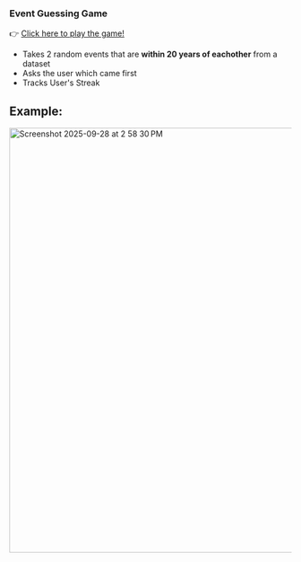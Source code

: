 ### Event Guessing Game

👉 [Click here to play the game!](https://historical-event-game.streamlit.app)

- Takes 2 random events that are **within 20 years of eachother** from a dataset
- Asks the user which came first
- Tracks User's Streak

## Example:

<img width="916" height="757" alt="Screenshot 2025-09-28 at 2 58 30 PM" src="https://github.com/user-attachments/assets/6162142f-1c4a-461d-b0b4-0f53a93609ff" />
